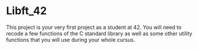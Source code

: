 # Libft_42

This project is your very first project as a student at 42. You will need to recode a few functions of the C standard library as well as some other utility functions that you will use during your whole cursus.
